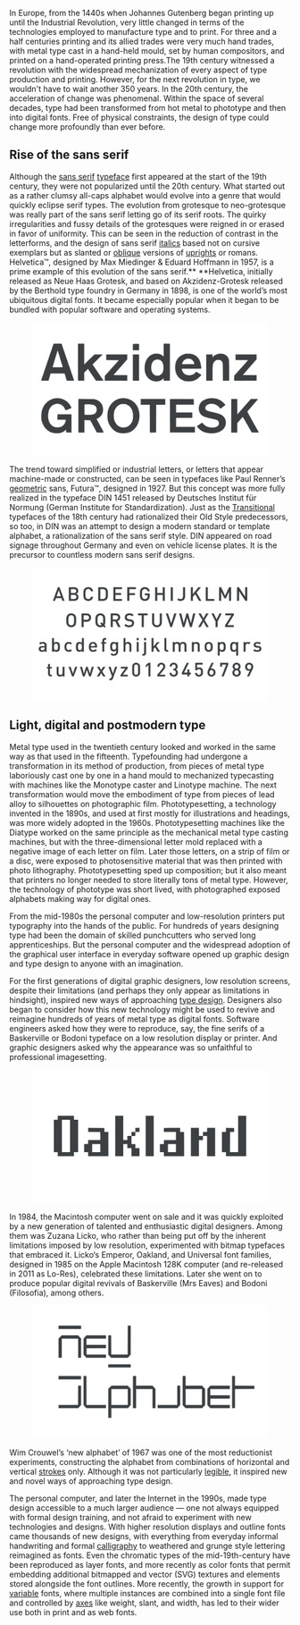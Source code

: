 In Europe, from the 1440s when Johannes Gutenberg began printing up until the Industrial Revolution, very little changed in terms of the technologies employed to manufacture type and to print. For three and a half centuries printing and its allied trades were very much hand trades, with metal type cast in a hand-held mould, set by human compositors, and printed on a hand-operated printing press.The 19th century witnessed a revolution with the widespread mechanization of every aspect of type production and printing. However, for the next revolution in type, we wouldn't have to wait another 350 years. In the 20th century, the acceleration of change was phenomenal. Within the space of several decades, type had been transformed from hot metal to phototype and then into digital fonts. Free of physical constraints, the design of type could change more profoundly than ever before.

## Rise of the sans serif

Although the [sans serif](/glossary/sans_serif) [typeface](/glossary/typeface) first appeared at the start of the 19th century, they were not popularized until the 20th century. What started out as a rather clumsy all-caps alphabet would evolve into a genre that would quickly eclipse serif types. The evolution from grotesque to neo-grotesque was really part of the sans serif letting go of its serif roots. The quirky irregularities and fussy details of the grotesques were reigned in or erased in favor of uniformity. This can be seen in the reduction of contrast in the letterforms, and the design of sans serif [italics](/glossary/italic) based not on cursive exemplars but as slanted or [oblique](/glossary/oblique) versions of [uprights](/glossary/regular_upright) or romans. Helvetica™, designed by Max Miedinger & Eduard Hoffmann in 1957, is a prime example of this evolution of the sans serif.** **Helvetica, initially released as Neue Haas Grotesk, and based on Akzidenz-Grotesk released by the Berthold type foundry in Germany in 1898, is one of the world’s most ubiquitous digital fonts. It became especially popular when it began to be bundled with popular software and operating systems.

<figure>

![INSERT_ALT](images/GFKhistoftype6.3.svg)

</figure>

The trend toward simplified or industrial letters, or letters that appear machine-made or constructed, can be seen in typefaces like Paul Renner’s [geometric](/glossary/geometric) sans, Futura™, designed in 1927. But this concept was more fully realized in the typeface DIN 1451 released by Deutsches Institut für Normung (German Institute for Standardization). Just as the [Transitional](/glossary/transitional_neo_classical) typefaces of the 18th century had rationalized their Old Style predecessors, so too, in DIN was an attempt to design a modern standard or template alphabet, a rationalization of the sans serif style. DIN appeared on road signage throughout Germany and even on vehicle license plates. It is the precursor to countless modern sans serif designs.

<figure>

![INSERT_ALT](images/GFKhistoftype6.4.svg)

</figure>

## Light, digital and postmodern type

Metal type used in the twentieth century looked and worked in the same way as that used in the fifteenth.  Typefounding had undergone a transformation in its method of production, from  pieces of metal type laboriously cast one by one in a hand mould to mechanized typecasting with machines like the Monotype caster and Linotype machine. The next transformation would move the embodiment of type from pieces of lead alloy to silhouettes on photographic film. Phototypesetting, a technology invented in the 1890s, and used at first mostly for illustrations and headings, was more widely adopted in the 1960s. Phototypesetting machines like the Diatype worked on the same principle as the mechanical metal type casting machines, but with the three-dimensional letter mold replaced with a negative image of each letter on film. Later those letters, on a strip of film or a disc, were exposed to photosensitive material that was then printed with photo lithography. Phototypesetting sped up composition; but it also meant that printers no longer needed to store literally tons of metal type. However, the technology of phototype was short lived, with photographed exposed alphabets making way for digital ones.

From the mid-1980s the personal computer and low-resolution printers put typography into the hands of the public. For hundreds of years designing type had been the domain of skilled punchcutters who served long apprenticeships. But the personal computer and the widespread adoption of the graphical user interface in everyday software opened up graphic design and type design to anyone with an imagination. 

For the first generations of digital graphic designers, low resolution screens, despite their limitations (and perhaps they only appear as limitations in hindsight), inspired new ways of approaching [type design](/glossary/type_designer). Designers also began to consider how this new technology might be used to revive and reimagine hundreds of years of metal type as digital fonts. Software engineers asked how they were to reproduce, say, the fine serifs of a Baskerville or Bodoni typeface on a low resolution display or printer. And graphic designers asked why the appearance was so unfaithful to professional imagesetting.

<figure>

![INSERT_ALT](images/GFKhistoftype6.2.svg)

</figure>

In 1984, the Macintosh computer went on sale and it was quickly exploited by a new generation of talented and enthusiastic digital designers. Among them was Zuzana Licko, who rather than being put off by the inherent limitations imposed by low resolution, experimented with bitmap typefaces that embraced it. Licko‘s Emperor, Oakland, and Universal font families, designed in 1985 on the Apple Macintosh 128K computer (and re-released in 2011 as Lo-Res), celebrated these limitations. Later she went on to produce popular digital revivals of Baskerville (Mrs Eaves) and Bodoni (Filosofia), among others.

<figure>

![INSERT_ALT](images/GFKhistoftype6.1.svg)

</figure>

Wim Crouwel’s ‘new alphabet’ of 1967 was one of the  most reductionist experiments, constructing the alphabet from combinations of horizontal and vertical [strokes](/glossary/stroke) only. Although it was not particularly [legible](/glossary/legibility), it inspired new and novel ways of approaching type design.

The personal computer, and later the Internet in the 1990s, made type design accessible to a much larger audience — one not always equipped with formal design training, and not afraid to experiment with new technologies and designs. With higher resolution displays and outline fonts came thousands of new designs, with everything from everyday informal handwriting and formal [calligraphy](/glossary/calligraphy) to weathered and grunge style lettering reimagined as fonts. Even the chromatic types of the mid-19th-century have been reproduced as layer fonts, and more recently as color fonts that permit embedding additional bitmapped and vector (SVG) textures and elements stored alongside the font outlines. More recently, the growth in support for [variable](/glossary/variable_fonts) fonts, where multiple instances are combined into a single font file and controlled by [axes](/glossary/axis_in_variable_fonts) like weight, slant, and width, has led to their wider use both in print and as web fonts.
